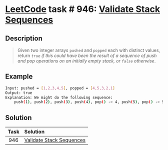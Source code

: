 # [LeetCode][leetcode] task # 946: [Validate Stack Sequences][task]

Description
-----------

> Given two integer arrays `pushed` and `popped` each with distinct values,
> return _`true` if this could have been the result of a sequence of push and pop operations
> on an initially empty stack, or `false` otherwise_.

Example
-------

```sh
Input: pushed = [1,2,3,4,5], popped = [4,5,3,2,1]
Output: true
Explanation: We might do the following sequence:
    push(1), push(2), push(3), push(4), pop() -> 4, push(5), pop() -> 5, pop() -> 3, pop() -> 2, pop() -> 1
```

Solution
--------

| Task | Solution                             |
|:----:|:-------------------------------------|
| 946  | [Validate Stack Sequences][solution] |


[leetcode]: <http://leetcode.com/>
[task]: <https://leetcode.com/problems/validate-stack-sequences/>
[solution]: <https://github.com/wellaxis/praxis-leetcode/blob/main/src/main/java/com/witalis/praxis/leetcode/task/h10/p946/option/Practice.java>
